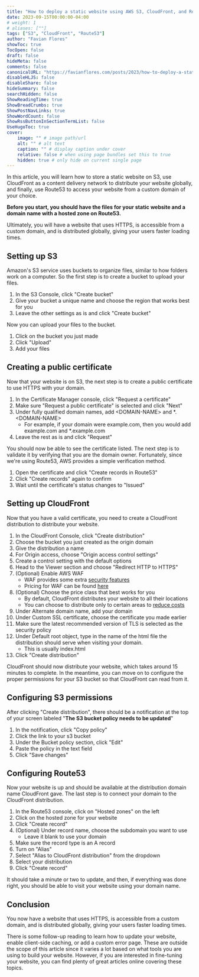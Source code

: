 ```yaml
---
title: "How to deploy a static website using AWS S3, CloudFront, and Route53"
date: 2023-09-15T00:00:00-04:00
# weight: 1
# aliases: [""]
tags: ["S3", "CloudFront", "Route53"]
author: "Favian Flores"
showToc: true
TocOpen: false
draft: false
hideMeta: false
comments: false
canonicalURL: "https://favianflores.com/posts/2023/how-to-deploy-a-static-website-using-cloudfront-route53-s3-and-certificate-manager/"
disableHLJS: false
disableShare: false
hideSummary: false
searchHidden: false
ShowReadingTime: true
ShowBreadCrumbs: true
ShowPostNavLinks: true
ShowWordCount: false
ShowRssButtonInSectionTermList: false
UseHugoToc: true
cover:
    image: "" # image path/url
    alt: "" # alt text
    caption: "" # display caption under cover
    relative: false # when using page bundles set this to true
    hidden: true # only hide on current single page
---
```


In this article, you will learn how to store a static website on S3, use CloudFront as a content delivery network to distribute your website globally, and finally, use Route53 to access your website from a custom domain of your choice.

**Before you start, you should have the files for your static website and a domain name with a hosted zone on Route53.**

Ultimately, you will have a website that uses HTTPS, is accessible from a custom domain, and is distributed globally, giving your users faster loading times.

## Setting up S3

Amazon's S3 service uses buckets to organize files, similar to how folders work on a computer. So the first step is to create a bucket to upload your files.

1. In the S3 Console, click "Create bucket"
2. Give your bucket a unique name and choose the region that works best for you
3. Leave the other settings as is and click "Create bucket"

Now you can upload your files to the bucket.

1. Click on the bucket you just made
2. Click "Upload"
3. Add your files

## Creating a public certificate

Now that your website is on S3, the next step is to create a public certificate to use HTTPS with your domain.

1. In the Certificate Manager console, click "Request a certificate"
2. Make sure "Request a public certificate" is selected and click "Next"
3. Under fully qualified domain names, add \<DOMAIN-NAME\> and \*.\<DOMAIN-NAME\>
    - For example, if your domain were example.com, then you would add example.com and \*.example.com
4. Leave the rest as is and click "Request"

You should now be able to see the certificate listed. The next step is to validate it by verifying that you are the domain owner. Fortunately, since we're using Route53, AWS provides a simple verification method.

1. Open the certificate and click "Create records in Route53"
2. Click "Create records" again to confirm
3. Wait until the certificate's status changes to "Issued"

## Setting up CloudFront

Now that you have a valid certificate, you need to create a CloudFront distribution to distribute your website.

1. In the CloudFront Console, click "Create distribution"
2. Choose the bucket you just created as the origin domain
3. Give the distribution a name
4. For Origin access, choose "Origin access control settings"
5. Create a control setting with the default options
6. Head to the Viewer section and choose "Redirect HTTP to HTTPS"
7. (Optional) Enable AWS WAF
    - WAF provides some extra [security features](https://aws.amazon.com/waf/features/)
    - Pricing for WAF can be found [here](https://aws.amazon.com/waf/pricing/)
8. (Optional) Choose the price class that best works for you
    - By default, CloudFront distributes your website to all their locations
    - You can choose to distribute only to certain areas to [reduce costs](https://aws.amazon.com/cloudfront/pricing/)
9. Under Alternate domain name, add your domain
10. Under Custom SSL certificate, choose the certificate you made earlier
11. Make sure the latest recommended version of TLS is selected as the security policy
12. Under Default root object, type in the name of the html file the distribution should serve when visiting your domain.
    - This is usually index.html
13. Click "Create distribution"

CloudFront should now distribute your website, which takes around 15 minutes to complete. In the meantime, you can move on to configure the proper permissions for your S3 bucket so that CloudFront can read from it.

## Configuring S3 permissions

After clicking "Create distribution", there should be a notification at the top of your screen labeled "**The S3 bucket policy needs to be updated**"

1. In the notification, click "Copy policy"
2. Click the link to your s3 bucket
3. Under the Bucket policy section, click "Edit"
4. Paste the policy in the text field
5. Click "Save changes"

## Configuring Route53

Now your website is up and should be available at the distribution domain name CloudFront gave. The last step is to connect your domain to the CloudFront distribution.

1. In the Route53 console, click on "Hosted zones" on the left
2. Click on the hosted zone for your website
3. Click "Create record"
4. (Optional) Under record name, choose the subdomain you want to use
    - Leave it blank to use your domain
5. Make sure the record type is an A record
6. Turn on "Alias"
7. Select "Alias to CloudFront distribution" from the dropdown
8. Select your distribution
9. Click "Create record"

It should take a minute or two to update, and then, if everything was done right, you should be able to visit your website using your domain name.

## Conclusion

You now have a website that uses HTTPS, is accessible from a custom domain, and is distributed globally, giving your users faster loading times.

There is some follow-up reading to learn how to update your website, enable client-side caching, or add a custom error page. These are outside the scope of this article since it varies a lot based on what tools you are using to build your website. However, if you are interested in fine-tuning your website, you can find plenty of great articles online covering these topics.